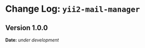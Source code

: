 Change Log: `yii2-mail-manager`
===============================

## Version 1.0.0

**Date:** _under development_


